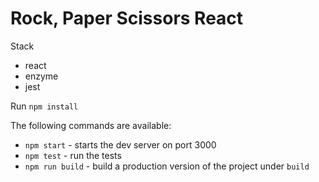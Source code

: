 # Rock, Paper Scissors React

Stack

 - react
 -  enzyme
 -  jest


 Run `npm install` 

The following commands are available:
- `npm start` - starts the dev server on port 3000
- `npm test` - run the tests
- `npm run build` - build a production version of the project under `build`
